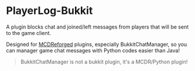 # PlayerLog-Bukkit
A plugin blocks chat and joined/left messages from players that will be sent to the game client.

Designed for [MCDReforged](https://mcdreforged.com) plugins, especially BukkitChatManager, so you can manager game chat messages with Python codes easier than Java!
> BukkitChatManager is not a bukkit plugin, it's a MCDR/Python plugin!
